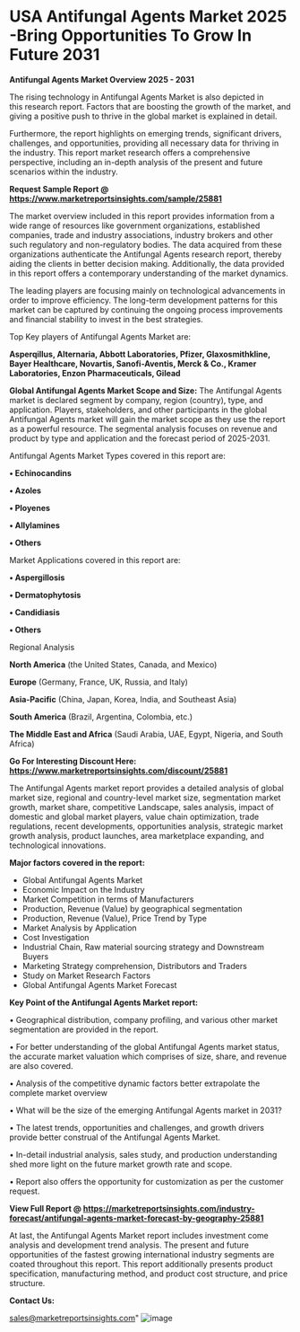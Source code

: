 # USA Antifungal Agents Market 2025 -Bring Opportunities To Grow In Future 2031

<Strong> Antifungal Agents Market Overview 2025 - 2031</strong>

The rising technology in Antifungal Agents Market is also depicted in this research report. Factors that are boosting the growth of the market, and giving a positive push to thrive in the global market is explained in detail.

Furthermore, the report highlights on emerging trends, significant drivers, challenges, and opportunities, providing all necessary data for thriving in the industry. This report market research offers a comprehensive perspective, including an in-depth analysis of the present and future scenarios within the industry.

<strong>Request Sample Report @ <a href=https://www.marketreportsinsights.com/sample/25881>https://www.marketreportsinsights.com/sample/25881</a></strong>

The market overview included in this report provides information from a wide range of resources like government organizations, established companies, trade and industry associations, industry brokers and other such regulatory and non-regulatory bodies. The data acquired from these organizations authenticate the Antifungal Agents research report, thereby aiding the clients in better decision making. Additionally, the data provided in this report offers a contemporary understanding of the market dynamics.

The leading players are focusing mainly on technological advancements in order to improve efficiency. The long-term development patterns for this market can be captured by continuing the ongoing process improvements and financial stability to invest in the best strategies.

Top Key players of Antifungal Agents Market are:

<strong>Asperqillus, Alternaria, Abbott Laboratories, Pfizer, Glaxosmithkline, Bayer Healthcare, Novartis, Sanofi-Aventis, Merck & Co., Kramer Laboratories, Enzon Pharmaceuticals, Gilead</strong>

<strong><b>Global Antifungal Agents Market Scope and Size:</b></strong>
The Antifungal Agents market is declared segment by company, region (country), type, and application. Players, stakeholders, and other participants in the global Antifungal Agents market will gain the market scope as they use the report as a powerful resource. The segmental analysis focuses on revenue and product by type and application and the forecast period of 2025-2031.

Antifungal Agents Market Types covered in this report are:

<strong>• Echinocandins

• Azoles

• Ployenes

• Allylamines

• Others</strong>

Market Applications covered in this report are:

<strong>• Aspergillosis

• Dermatophytosis

• Candidiasis

• Others</strong> 

Regional Analysis

<strong>North America</strong> (the United States, Canada, and Mexico)

<strong>Europe</strong> (Germany, France, UK, Russia, and Italy)

<strong>Asia-Pacific</strong> (China, Japan, Korea, India, and Southeast Asia)

<strong>South America</strong> (Brazil, Argentina, Colombia, etc.)

<strong>The Middle East and Africa</strong> (Saudi Arabia, UAE, Egypt, Nigeria, and South Africa)

<strong>Go For Interesting Discount Here: <a href=https://www.marketreportsinsights.com/discount/25881>https://www.marketreportsinsights.com/discount/25881</a></strong>

The Antifungal Agents market report provides a detailed analysis of global market size, regional and country-level market size, segmentation market growth, market share, competitive Landscape, sales analysis, impact of domestic and global market players, value chain optimization, trade regulations, recent developments, opportunities analysis, strategic market growth analysis, product launches, area marketplace expanding, and technological innovations.

<strong><b>Major factors covered in the report:</b></strong>
<ul>
  <li>Global Antifungal Agents Market </li>
  <li>Economic Impact on the Industry</li>
  <li>Market Competition in terms of Manufacturers</li>
  <li>Production, Revenue (Value) by geographical segmentation</li>
  <li>Production, Revenue (Value), Price Trend by Type</li>
  <li>Market Analysis by Application</li>
  <li>Cost Investigation</li>
  <li>Industrial Chain, Raw material sourcing strategy and Downstream Buyers</li>
  <li>Marketing Strategy comprehension, Distributors and Traders</li>
  <li>Study on Market Research Factors</li>
  <li>Global Antifungal Agents Market Forecast</li>
</ul>

<strong><b>Key Point of the Antifungal Agents Market report:</b></strong>

• Geographical distribution, company profiling, and various other market segmentation are provided in the report.

• For better understanding of the global Antifungal Agents market status, the accurate market valuation which comprises of size, share, and revenue are also covered.

• Analysis of the competitive dynamic factors better extrapolate the complete market overview

• What will be the size of the emerging Antifungal Agents market in 2031?

• The latest trends, opportunities and challenges, and growth drivers provide better construal of the Antifungal Agents Market.

• In-detail industrial analysis, sales study, and production understanding shed more light on the future market growth rate and scope.

• Report also offers the opportunity for customization as per the customer request.

<strong><b>View Full Report @ <a href=https://marketreportsinsights.com/industry-forecast/antifungal-agents-market-forecast-by-geography-25881>https://marketreportsinsights.com/industry-forecast/antifungal-agents-market-forecast-by-geography-25881</a></b></strong>


At last, the Antifungal Agents Market report includes investment come analysis and development trend analysis. The present and future opportunities of the fastest growing international industry segments are coated throughout this report. This report additionally presents product specification, manufacturing method, and product cost structure, and price structure.

<strong>Contact Us:</strong>

sales@marketreportsinsights.com"
![image](https://github.com/user-attachments/assets/d6218546-f995-47b3-9022-1500d978e6d8)

